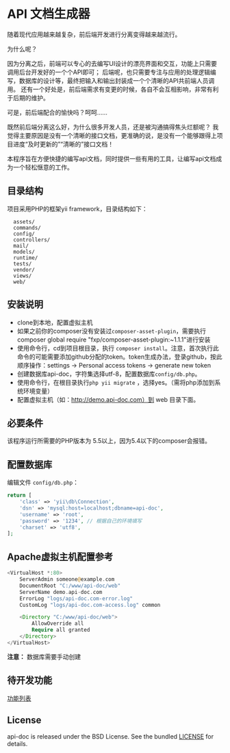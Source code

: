 API 文档生成器
============================

随着现代应用越来越复杂，前后端开发进行分离变得越来越流行。

为什么呢？

因为分离之后，前端可以专心的去编写UI设计的漂亮界面和交互，功能上只需要调用后台开发好的一个个API即可；
后端呢，也只需要专注与应用的处理逻辑编写，数据库的设计等，最终把输入和输出封装成一个个清晰的API共前端人员调用。
还有一个好处是，前后端需求有变更的时候，各自不会互相影响，非常有利于后期的维护。

可是，前后端配合的愉快吗？呵呵……

既然前后端分离这么好，为什么很多开发人员，还是被沟通搞得焦头烂额呢？
我觉得主要原因是没有一个清晰的接口文档，更准确的说，是没有一个能够跟得上项目进度“及时更新的”“清晰的”接口文档！

本程序旨在方便快捷的编写api文档，同时提供一些有用的工具，让编写api文档成为一个轻松惬意的工作。


目录结构
-------------------

项目采用PHP的框架yii framework，目录结构如下：

      assets/
      commands/
      config/
      controllers/
      mail/
      models/
      runtime/
      tests/
      vendor/
      views/
      web/


安装说明
-------------------

  - clone到本地，配置虚拟主机
  - 如果之前你的composer没有安装过`composer-asset-plugin`，需要执行composer global require "fxp/composer-asset-plugin:~1.1.1"进行安装
  - 使用命令行，cd到项目根目录，执行 `composer install`。注意，首次执行此命令的可能需要添加github分配的token。token生成办法，登录github，按此顺序操作：settings -> Personal access tokens -> generate new token
  - 创建数据库api-doc，字符集选择utf-8，配置数据库`config/db.php`。
  - 使用命令行，在根目录执行`php yii migrate` ，选择yes。（需将php添加到系统环境变量）
  - 配置虚拟主机（如：http://demo.api-doc.com）到 web 目录下面。


必要条件
------------

该程序运行所需要的PHP版本为 5.5以上，因为5.4以下的composer会报错。


配置数据库
-------------
编辑文件 `config/db.php`：

```php
return [
    'class' => 'yii\db\Connection',
    'dsn' => 'mysql:host=localhost;dbname=api-doc',
    'username' => 'root',
    'password' => '1234', // 根据自己的环境填写
    'charset' => 'utf8',
];
```

Apache虚拟主机配置参考
-------------

```php
<VirtualHost *:80>
    ServerAdmin someone@example.com
    DocumentRoot "C:/www/api-doc/web"
    ServerName demo.api-doc.com
    ErrorLog "logs/api-doc.com-error.log"
    CustomLog "logs/api-doc.com-access.log" common

	<Directory "C:/www/api-doc/web">
		AllowOverride all
		Require all granted
	</Directory>
</VirtualHost>
```

**注意：** 数据库需要手动创建


待开发功能
-------------

[功能列表](todoTask.md)


License
-------------

api-doc is released under the BSD License. See the bundled [LICENSE](LICENSE.md) for details.
